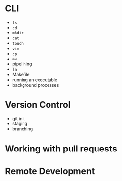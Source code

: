 # CLI
* `ls` 
* `cd`
* `mkdir`
* `cat`
* `touch`
* `vim`
* `cp`
* `mv`
* pipelining
* `ln`
* Makefile
* running an executable 
* background processes 
# Version Control
* git init 
* staging 
* branching 
# Working with pull requests 
# Remote Development
